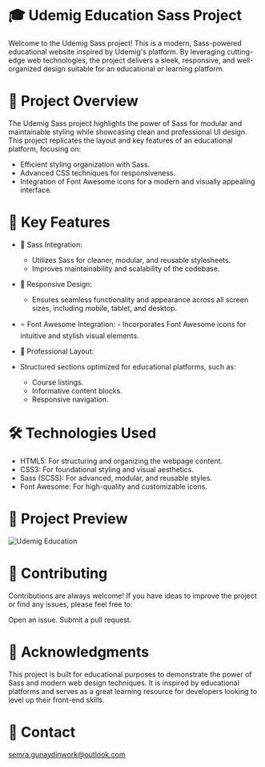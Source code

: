 # 🎓 Udemig Education Sass Project

Welcome to the Udemig Sass project! This is a modern, Sass-powered educational website inspired by Udemig's platform. 
By leveraging cutting-edge web technologies, the project delivers a sleek, responsive, and well-organized design suitable for an educational or learning platform.

# 🚀 Project Overview
The Udemig Sass project highlights the power of Sass for modular and maintainable styling while showcasing clean and professional UI design. 
This project replicates the layout and key features of an educational platform, focusing on:

- Efficient styling organization with Sass.
- Advanced CSS techniques for responsiveness.
- Integration of Font Awesome icons for a modern and visually appealing interface.

#  🌟 Key Features

- 🎨 Sass Integration:
  - Utilizes Sass for cleaner, modular, and reusable stylesheets.
  - Improves maintainability and scalability of the codebase.

- 📱 Responsive Design:
   - Ensures seamless functionality and appearance across all screen sizes, including mobile, tablet, and desktop.

- ⭐ Font Awesome Integration:
      - Incorporates Font Awesome icons for intuitive and stylish visual elements.

- 🧩 Professional Layout:

- Structured sections optimized for educational platforms, such as:
  - Course listings.
  - Informative content blocks.
  - Responsive navigation.

# 🛠️ Technologies Used

- HTML5: For structuring and organizing the webpage content.
- CSS3: For foundational styling and visual aesthetics.
- Sass (SCSS): For advanced, modular, and reusable styles.
- Font Awesome: For high-quality and customizable icons.

# 📸 Project Preview
![Udemig Education](https://github.com/user-attachments/assets/cb3f37d5-7206-4860-9d07-fa1936eeb35d)


# 🤝 Contributing
Contributions are always welcome! If you have ideas to improve the project or find any issues, please feel free to:

Open an issue.
Submit a pull request.

# 🌟 Acknowledgments
This project is built for educational purposes to demonstrate the power of Sass and modern web design techniques. 
It is inspired by educational platforms and serves as a great learning resource for developers looking to level up their front-end skills.

 # 📧 Contact

semra.gunaydinwork@outlook.com





